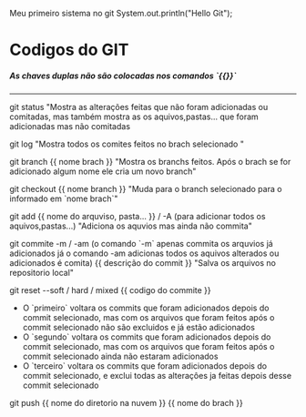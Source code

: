 Meu primeiro sistema no git 
 System.out.println("Hello Git");

<h1>Codigos do GIT</h1>
<div>
    <h5>As chaves duplas não são colocadas nos comandos `{{}}` </h5>
    <hr>
    <p>git status "Mostra as alterações feitas que não foram adicionadas ou comitadas, mas também mostra as os aquivos,pastas... que foram adicionadas mas não comitadas</p>
    <p>git log "Mostra todos os comites feitos no brach selecionado "</p>
    <p>git branch {{ nome brach }} "Mostra os branchs feitos. Após o brach se for adicionado algum nome ele cria um novo branch"</p>
    <p>git checkout {{ nome branch }} "Muda para o branch selecionado para o informado em `nome brach`"</p>
    <p>git add {{ nome do arquviso, pasta... }} / -A (para adicionar todos os aquivos,pastas...) "Adiciona os aquvios mas ainda não commita"</p>
    <p>git commite -m / -am (o comando `-m` apenas commita os arquvios já adicionados já o comando -am adicionas todos os aquivos alterados ou adicionados é comita) {{ descrição do commit }} "Salva os arquivos no repositorio local"</p>
    <p>git reset --soft / hard / mixed {{ codigo do commite }} <ul>
    <li>O `primeiro` voltara os commits que foram adicionados depois do commit selecionado, mas com os arquivos que foram feitos após o commit selecionado não são excluidos e já estão adicionados</li>
    <li>O `segundo`  voltara os commits que foram adicionados depois do commit selecionado, mas com os arquivos que foram feitos após o commit selecionado ainda não estaram  adicionados</li>
    <li>O `terceiro` voltara os commits que foram adicionados depois do commit selecionado, e exclui todas as alteraçôes ja feitas depois desse commit selecionado</li>
    </ul></p>
    <p>git push {{ nome do diretorio na nuvem }} {{ nome do brach }} </p>
    <p></p>
    <p></p>
    <p></p>
</div>